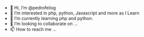 - 👋 Hi, I’m @pedrofelixg
- 👀 I’m interested in php, python, Javascript and more as I Learn
- 🌱 I’m currently learning php and python.
- 💞️ I’m looking to collaborate on ...
- 📫 How to reach me ...

<!---
pedrofelixg/pedrofelixg is a ✨ special ✨ repository because its `README.md` (this file) appears on your GitHub profile.
You can click the Preview link to take a look at your changes.
--->
